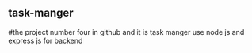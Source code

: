 ## task-manger
#the project number four in github 
and  it is task manger use node js and express js for backend 

